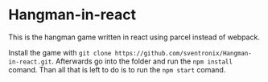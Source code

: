 # Hangman-in-react
This is the hangman game written in react using parcel instead of webpack.

Install the game with ```git clone https://github.com/sventronix/Hangman-in-react.git```. Afterwards go into the folder and run the ```npm install``` comand. Than all that is left to do is to run the ```npm start``` comand.

